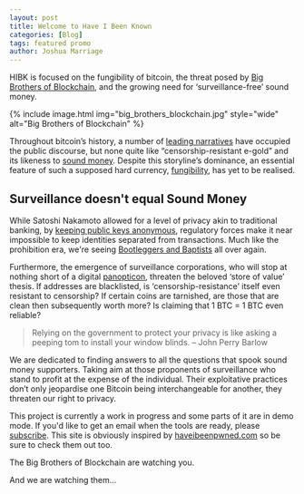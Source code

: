 ```yaml
---
layout: post
title: Welcome to Have I Been Known                    
categories: [Blog]
tags: featured promo
author: Joshua Marriage
---
```


HIBK is focused on the fungibility of bitcoin, the threat posed by [Big Brothers of Blockchain](https://haveibeenknown.com/faq/), and the growing need for ‘surveillance-free’ sound money.

{% include image.html img="big_brothers_blockchain.jpg" style="wide" alt="Big Brothers of Blockchain" %}

Throughout bitcoin’s history, a number of [leading narratives](https://medium.com/@nic__carter/visions-of-bitcoin-4b7b7cbcd24c) have occupied the public discourse, but none quite like “censorship-resistant e-gold” and its likeness to [sound money](https://en.wikipedia.org/wiki/Hard_currency). Despite this storyline’s dominance, an essential feature of such a supposed hard currency, [fungibility](https://en.wikipedia.org/wiki/Fungibility), has yet to be realised.

## Surveillance doesn't equal Sound Money

While Satoshi Nakamoto allowed for a level of privacy akin to traditional banking, by [keeping public keys anonymous](https://bitcoin.org/bitcoin.pdf), regulatory forces make it near impossible to keep identities separated from transactions. Much like the prohibition era, we're seeing [Bootleggers and Baptists](https://en.wikipedia.org/wiki/Bootleggers_and_Baptists) all over again. 

Furthermore, the emergence of surveillance corporations, who will stop at nothing short of a digital [panopticon](https://en.wikipedia.org/wiki/Panopticon), threaten the beloved ‘store of value’ thesis. If addresses are blacklisted, is ‘censorship-resistance’ itself even resistant to censorship? If certain coins are tarnished, are those that are clean then subsequently worth more? Is claiming that 1 BTC = 1 BTC even reliable?

> Relying on the government to protect your privacy is like asking a peeping tom to install your window blinds. – John Perry Barlow

We are dedicated to finding answers to all the questions that spook sound money supporters. Taking aim at those proponents of surveillance who stand to profit at the expense of the individual. Their exploitative practices don’t only jeopardise one Bitcoin being interchangeable for another, they threaten our right to privacy.

This project is currently a work in progress and some parts of it are in demo mode. If you'd like to get an email when the tools are ready, please [subscribe](https://rssmailer.app/s/hibk). This site is obviously inspired by [haveibeenpwned.com](https://haveibeenpwned.com) so be sure to check them out too.

The Big Brothers of Blockchain are watching you.

And we are watching them...
